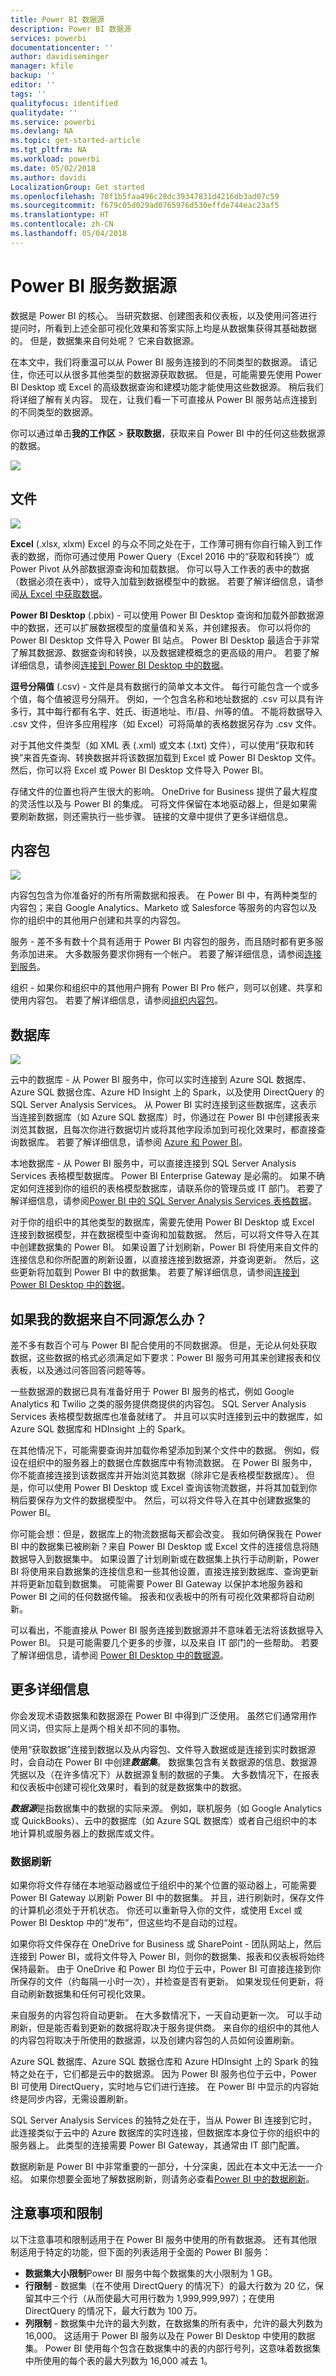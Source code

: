 ```yaml
---
title: Power BI 数据源
description: Power BI 数据源
services: powerbi
documentationcenter: ''
author: davidiseminger
manager: kfile
backup: ''
editor: ''
tags: ''
qualityfocus: identified
qualitydate: ''
ms.service: powerbi
ms.devlang: NA
ms.topic: get-started-article
ms.tgt_pltfrm: NA
ms.workload: powerbi
ms.date: 05/02/2018
ms.author: davidi
LocalizationGroup: Get started
ms.openlocfilehash: 70f1b5faa496c28dc39347831d4216db3ad07c59
ms.sourcegitcommit: f679c05d029ad0765976d530effde744eac23af5
ms.translationtype: HT
ms.contentlocale: zh-CN
ms.lasthandoff: 05/04/2018
---
```

# <a name="data-sources-for-the-power-bi-service"></a>Power BI 服务数据源
数据是 Power BI 的核心。 当研究数据、创建图表和仪表板，以及使用问答进行提问时，所看到上述全部可视化效果和答案实际上均是从数据集获得其基础数据的。 但是，数据集来自何处呢？ 它来自数据源。

在本文中，我们将重温可以从 Power BI 服务连接到的不同类型的数据源。 请记住，你还可以从很多其他类型的数据源获取数据。 但是，可能需要先使用 Power BI Desktop 或 Excel 的高级数据查询和建模功能才能使用这些数据源。 稍后我们将详细了解有关内容。 现在，让我们看一下可直接从 Power BI 服务站点连接到的不同类型的数据源。

你可以通过单击**我的工作区** > **获取数据**，获取来自 Power BI 中的任何这些数据源的数据。

![](media/service-get-data/pbi_getdata_startscreen.png)

## <a name="files"></a>文件
![](media/service-get-data/pbi_getdata_files.png)

**Excel** (.xlsx, xlxm) Excel 的与众不同之处在于，工作薄可拥有你自行输入到工作表的数据，而你可通过使用 Power Query（Excel 2016 中的“获取和转换”）或 Power Pivot 从外部数据源查询和加载数据。 你可以导入工作表的表中的数据（数据必须在表中），或导入加载到数据模型中的数据。 若要了解详细信息，请参阅[从 Excel 中获取数据](service-get-data-from-files.md)。

**Power BI Desktop** (.pbix) - 可以使用 Power BI Desktop 查询和加载外部数据源中的数据，还可以扩展数据模型的度量值和关系，并创建报表。 你可以将你的 Power BI Desktop 文件导入 Power BI 站点。 Power BI Desktop 最适合于非常了解其数据源、数据查询和转换，以及数据建模概念的更高级的用户。 若要了解详细信息，请参阅[连接到 Power BI Desktop 中的数据](desktop-connect-to-data.md)。

**逗号分隔值** (.csv) - 文件是具有数据行的简单文本文件。 每行可能包含一个或多个值，每个值被逗号分隔开。 例如，一个包含名称和地址数据的 .csv 可以具有许多行，其中每行都有名字、姓氏、街道地址、市/县、州等的值。 不能将数据导入 .csv 文件，但许多应用程序（如 Excel）可将简单的表格数据另存为 .csv 文件。

对于其他文件类型（如 XML 表 (.xml) 或文本 (.txt) 文件），可以使用“获取和转换”来首先查询、转换数据并将该数据加载到 Excel 或 Power BI Desktop 文件。 然后，你可以将 Excel 或 Power BI Desktop 文件导入 Power BI。

存储文件的位置也将产生很大的影响。 OneDrive for Business 提供了最大程度的灵活性以及与 Power BI 的集成。 可将文件保留在本地驱动器上，但是如果需要刷新数据，则还需执行一些步骤。 链接的文章中提供了更多详细信息。

## <a name="content-packs"></a>内容包
![](media/service-get-data/pbi_getdata_contentpacks.png)

内容包包含为你准备好的所有所需数据和报表。 在 Power BI 中，有两种类型的内容包；来自 Google Analytics、Marketo 或 Salesforce 等服务的内容包以及你的组织中的其他用户创建和共享的内容包。

服务 - 差不多有数十个具有适用于 Power BI 内容包的服务，而且随时都有更多服务添加进来。 大多数服务要求你拥有一个帐户。 若要了解详细信息，请参阅[连接到服务](service-connect-to-services.md)。

组织 - 如果你和组织中的其他用户拥有 Power BI Pro 帐户，则可以创建、共享和使用内容包。 若要了解详细信息，请参阅[组织内容包](service-organizational-content-pack-introduction.md)。

## <a name="databases"></a>数据库
![](media/service-get-data/pbi_getdata_databases.png)

云中的数据库 - 从 Power BI 服务中，你可以实时连接到 Azure SQL 数据库、Azure SQL 数据仓库、Azure HD Insight 上的 Spark，以及使用 DirectQuery 的 SQL Server Analysis Services。 从 Power BI 实时连接到这些数据库，这表示当连接到数据库（如 Azure SQL 数据库）时，你通过在 Power BI 中创建报表来浏览其数据，且每次你进行数据切片或将其他字段添加到可视化效果时，都直接查询数据库。 若要了解详细信息，请参阅 [Azure 和 Power BI](service-azure-and-power-bi.md)。

本地数据库 - 从 Power BI 服务中，可以直接连接到 SQL Server Analysis Services 表格模型数据库。 Power BI Enterprise Gateway 是必需的。 如果不确定如何连接到你的组织的表格模型数据库，请联系你的管理员或 IT 部门。 若要了解详细信息，请参阅[Power BI 中的 SQL Server Analysis Services 表格数据](sql-server-analysis-services-tabular-data.md)。

对于你的组织中的其他类型的数据库，需要先使用 Power BI Desktop 或 Excel 连接到数据模型，并在数据模型中查询和加载数据。 然后，可以将文件导入在其中创建数据集的 Power BI。 如果设置了计划刷新，Power BI 将使用来自文件的连接信息和你所配置的刷新设置，以直接连接到数据源，并查询更新。 然后，这些更新将加载到 Power BI 中的数据集。 若要了解详细信息，请参阅[连接到 Power BI Desktop 中的数据](desktop-connect-to-data.md)。

## <a name="what-if-my-data-comes-from-a-different-source"></a>如果我的数据来自不同源怎么办？
差不多有数百个可与 Power BI 配合使用的不同数据源。 但是，无论从何处获取数据，这些数据的格式必须满足如下要求：Power BI 服务可用其来创建报表和仪表板，以及通过问答回答问题等等。

一些数据源的数据已具有准备好用于 Power BI 服务的格式，例如 Google Analytics 和 Twilio 之类的服务提供商提供的内容包。 SQL Server Analysis Services 表格模型数据库也准备就绪了。 并且可以实时连接到云中的数据库，如 Azure SQL 数据库和 HDInsight 上的 Spark。

在其他情况下，可能需要查询并加载你希望添加到某个文件中的数据。 例如，假设在组织中的服务器上的数据仓库数据库中有物流数据。 在 Power BI 服务中，你不能直接连接到该数据库并开始浏览其数据（除非它是表格模型数据库）。 但是，你可以使用 Power BI Desktop 或 Excel 查询该物流数据，并将其加载到你稍后要保存为文件的数据模型中。 然后，可以将文件导入在其中创建数据集的 Power BI。

你可能会想：但是，数据库上的物流数据每天都会改变。 我如何确保我在 Power BI 中的数据集已被刷新？来自 Power BI Desktop 或 Excel 文件的连接信息将随数据导入到数据集中。 如果设置了计划刷新或在数据集上执行手动刷新，Power BI 将使用来自数据集的连接信息和一些其他设置，直接连接到数据库、查询更新并将更新加载到数据集。 可能需要 Power BI Gateway 以保护本地服务器和 Power BI 之间的任何数据传输。 报表和仪表板中的所有可视化效果都将自动刷新。

可以看出，不能直接从 Power BI 服务连接到数据源并不意味着无法将该数据导入 Power BI。 只是可能需要几个更多的步骤，以及来自 IT 部门的一些帮助。 若要了解详细信息，请参阅 [Power BI Desktop 中的数据源](desktop-data-sources.md)。

## <a name="some-more-details"></a>更多详细信息
你会发现术语数据集和数据源在 Power BI 中得到广泛使用。 虽然它们通常用作同义词，但实际上是两个相关却不同的事物。

使用“获取数据”连接到数据以及从内容包、文件导入数据或是连接到实时数据源时，会自动在 Power BI 中创建***数据集***。 数据集包含有关数据源的信息、数据源凭据以及（在许多情况下）从数据源复制的数据的子集。 大多数情况下，在报表和仪表板中创建可视化效果时，看到的就是数据集中的数据。

***数据源***是指数据集中的数据的实际来源。 例如，联机服务（如 Google Analytics 或 QuickBooks）、云中的数据库（如 Azure SQL 数据库）或者自己组织中的本地计算机或服务器上的数据库或文件。

### <a name="data-refresh"></a>数据刷新
如果你将文件存储在本地驱动器或位于组织中的某个位置的驱动器上，可能需要 Power BI Gateway 以刷新 Power BI 中的数据集。 并且，进行刷新时，保存文件的计算机必须处于开机状态。 你还可以重新导入你的文件，或使用 Excel 或 Power BI Desktop 中的“发布”，但这些均不是自动的过程。

如果你将文件保存在 OneDrive for Business 或 SharePoint - 团队网站上，然后连接到 Power BI，或将文件导入 Power BI，则你的数据集、报表和仪表板将始终保持最新。 由于 OneDrive 和 Power BI 均位于云中，Power BI 可直接连接到你所保存的文件（约每隔一小时一次），并检查是否有更新。 如果发现任何更新，将自动刷新数据集和任何可视化效果。

来自服务的内容包将自动更新。 在大多数情况下，一天自动更新一次。 可以手动刷新，但是能否看到更新的数据将取决于服务提供商。 来自你的组织中的其他人的内容包将取决于所使用的数据源，以及创建内容包的人员如何设置刷新。

Azure SQL 数据库、Azure SQL 数据仓库和 Azure HDInsight 上的 Spark 的独特之处在于，它们都是云中的数据源。 因为 Power BI 服务也位于云中，Power BI 可使用 DirectQuery，实时地与它们进行连接。 在 Power BI 中显示的内容始终是同步内容，无需设置刷新。

SQL Server Analysis Services 的独特之处在于，当从 Power BI 连接到它时，此连接类似于云中的 Azure 数据库的实时连接，但数据库本身位于你的组织中的服务器上。 此类型的连接需要 Power BI Gateway，其通常由 IT 部门配置。

数据刷新是 Power BI 中非常重要的一部分，十分深奥，因此在本文中无法一一介绍。 如果你想要全面地了解数据刷新，则请务必查看[Power BI 中的数据刷新](refresh-data.md)。

## <a name="considerations-and-limitations"></a>注意事项和限制
以下注意事项和限制适用于在 Power BI 服务中使用的所有数据源。 还有其他限制适用于特定的功能，但下面的列表适用于全面的 Power BI 服务：

* **数据集大小限制**Power BI 服务中每个数据集的大小限制为 1 GB。
* **行限制** - 数据集（在不使用 DirectQuery 的情况下）的最大行数为 20 亿，保留其中三个行（从而使最大可用行数为 1,999,999,997）；在使用 DirectQuery 的情况下，最大行数为 100 万。
* **列限制** - 数据集中允许的最大列数，在数据集的所有表中，允许的最大列数为 16,000。 这适用于 Power BI 服务以及在 Power BI Desktop 中使用的数据集。 Power BI 使用每个包含在数据集中的表的内部行号列，这意味着数据集中所使用的每个表的最大列数为 16,000 减去 1。

